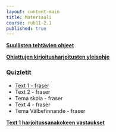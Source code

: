 ```yaml
---
layout: content-main
title: Materiaali
course: rub11-2.1
published: true
---
```

**[Suullisten tehtävien ohjeet](/media/rub5/Suullisen_ohjeet.pdf)**

**[Ohjattujen kirjoitusharjoitusten yleisohje](/media/rub3/OKH_ohje.pdf)**

### Quizletit

- [Text 1 - fraser](https://quizlet.com/_a2zbi1?x=1qqt&i=dz01n)
- Text 2 - fraser
- Tema skola - fraser
- Text 4 - fraser
- Tema Välbefinnande - fraser


**[Text 1 harjoitussanakokeen vastaukset](/media/rub1/Text1_harjoitussanakoe.pdf)**
 
